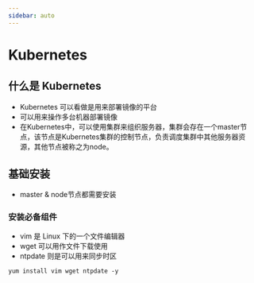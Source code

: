 ```yaml
---
sidebar: auto
---
```


# Kubernetes

## 什么是 Kubernetes 
- Kubernetes 可以看做是用来部署镜像的平台
- 可以用来操作多台机器部署镜像
- 在Kubernetes中，可以使用集群来组织服务器，集群会存在一个master节点，该节点是Kubernetes集群的控制节点，负责调度集群中其他服务器资源，其他节点被称之为node。

## 基础安装
- master & node节点都需要安装

### 安装必备组件
- vim 是 Linux 下的一个文件编辑器
- wget 可以用作文件下载使用
- ntpdate 则是可以用来同步时区

```shell
yum install vim wget ntpdate -y
```